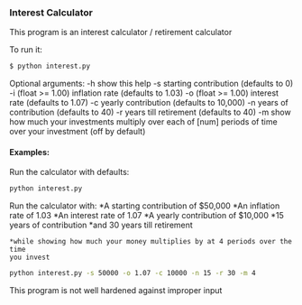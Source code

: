 ### Interest Calculator

This program is an interest calculator / retirement calculator

To run it:

```bash
$ python interest.py
```

Optional arguments:
    -h show this help
    -s starting contribution (defaults to 0)
    -i (float >= 1.00) inflation rate (defaults to 1.03)
    -o (float >= 1.00) interest rate (defaults to 1.07)
    -c yearly contribution (defaults to 10,000)
    -n years of contribution (defaults to 40)
    -r years till retirement (defaults to 40)
    -m show how much your investments multiply over each of
       [num] periods of time over your investment (off by default)


#### Examples:

Run the calculator with defaults:
```bash
python interest.py
```

Run the calculator with:
    *A starting contribution of $50,000
    *An inflation rate of 1.03
    *An interest rate of 1.07
    *A yearly contribution of $10,000
    *15 years of contribution
    *and 30 years till retirement

    *while showing how much your money multiplies by at 4 periods over the time
    you invest

```bash
python interest.py -s 50000 -o 1.07 -c 10000 -n 15 -r 30 -m 4 
```

This program is not well hardened against improper input
